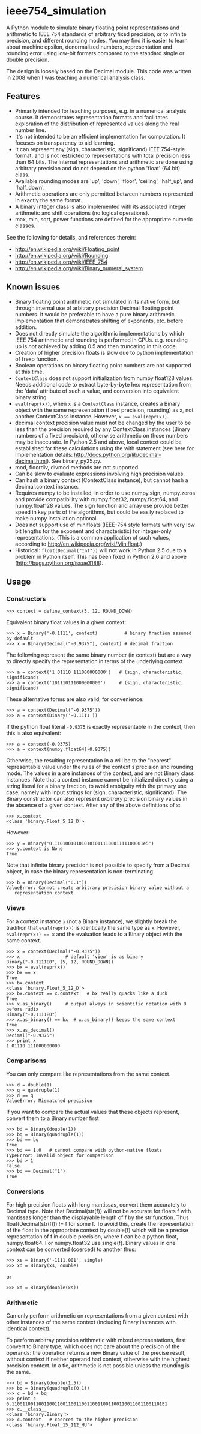 # ieee754_simulation

A Python module to simulate binary floating point representations and arithmetic to IEEE 754 standards of arbitrary fixed precision, or to infinite precision, and different rounding modes.
You may find it is easier to learn about machine epsilon, denormalized numbers, representation and rounding error using low-bit formats compared to the standard single or double precision.

The design is loosely based on the Decimal module. This code was written in 2008 when I was teaching a numerical analysis class.

## Features
 * Primarily intended for teaching purposes, e.g. in a numerical analysis course. It demonstrates representation formats and facilitates exploration of the distribution of represented values along the real number line.
 * It's not intended to be an efficient implementation for computation. It focuses on transparency to aid learning.
 * It can represent any (sign, characteristic, significand) IEEE 754-style format, and is not restricted to representations with total precision less than 64 bits. The internal representations and arithmetic are done using arbitrary precision and do not depend on the python 'float' (64 bit) class.
 * Available rounding modes are 'up', 'down', 'floor', 'ceiling', 'half_up', and 'half_down'.
 * Arithmetic operations are only permitted between numbers represented in exactly the same format.
 * A binary integer class is also implemented with its associated integer arithmetic and shift operations (no logical operations).
 * max, min, sqrt, power functions are defined for the appropriate numeric classes.

See the following for details, and references therein:
 - http://en.wikipedia.org/wiki/Floating_point
 - http://en.wikipedia.org/wiki/Rounding
 - http://en.wikipedia.org/wiki/IEEE_754
 - http://en.wikipedia.org/wiki/Binary_numeral_system

## Known issues

 * Binary floating point arithmetic not simulated in its native form, but through
  internal use of arbitrary precision Decimal floating point numbers. It would
  be preferable to have a pure binary arithmetic implementation that
  demonstrates shifting of exponents, etc. before addition.
 * Does not directly simulate the algorithmic implementations by which
  IEEE 754 arithmetic and rounding is performed in CPUs. e.g. rounding up
  is *not* achieved by adding 0.5 and then truncating in this code.
 * Creation of higher precision floats is slow due to python implementation of
  frexp function.
 * Boolean operations on binary floating point numbers are not supported at this
  time.
 * `ContextClass` does not support initialization from numpy float128 values. Needs
  additional code to extract byte-by-byte hex representation from the 'data'
  attribute of such a value, and conversion into equivalent binary string.
 * `eval(repr(x))`, when `x` is a `ContextClass` instance, creates a Binary object with
  the same representation (fixed precision, rounding) as x, not another
  ContextClass instance. However, `x == eval(repr(x))`.
* decimal context precision value must not be changed by the user to be less
  than the precision required by any ContextClass instances (Binary numbers of a
  fixed precision), otherwise arithmetic on those numbers may be inaccurate.
  In Python 2.5 and above, local context could be established for these
  calculations using the with statement (see here for implementation details:
  http://docs.python.org/lib/decimal-decimal.html). See binary_py25.py.
* mod, floordiv, divmod methods are not supported.
* Can be slow to evaluate expressions involving high precision values.
* Can hash a binary context (ContextClass instance), but cannot hash
  a decimal.context instance.
* Requires numpy to be installed, in order to use numpy.sign, numpy.zeros
  and provide compatibility with numpy.float32, numpy.float64, and
  numpy.float128 values. The sign function and array use provide better speed
  in key parts of the algorithms, but could be easily replaced to make
  numpy installation optional.
* Does not support use of minifloats (IEEE-754 style formats with very low
  bit lengths for the exponent and characteristic) for integer-only
  representations. (This is a common application of such values, according to
  http://en.wikipedia.org/wiki/Minifloat.)
* Historical: `float(Decimal("Inf"))` will not work in Python 2.5 due to a
  problem in Python itself. This has been fixed in Python 2.6 and above
  (http://bugs.python.org/issue3188).

## Usage

### Constructors

```
>>> context = define_context(5, 12, ROUND_DOWN)
```

Equivalent binary float values in a given context:

```
>>> x = Binary('-0.1111', context)          # binary fraction assumed by default
>>> x = Binary(Decimal("-0.9375"), context) # decimal fraction
```

The following represent the same binary number (in context) but are a way
to directly specify the representation in terms of the underlying context

```
>>> a = context('1 01110 111000000000')   # (sign, characteristic, significand)
>>> a = context('101110111000000000')     # (sign, characteristic, significand)
```

These alternative forms are also valid, for convenience:

```
>>> a = context(Decimal("-0.9375"))
>>> a = context(Binary('-0.1111'))
```

If the python float literal `-0.9375` is exactly representable in the context,
then this is also equivalent:

```
>>> a = context(-0.9375)
>>> a = context(numpy.float64(-0.9375))
```

Otherwise, the resulting representation in a will be to the "nearest"
representable value under the rules of the context's precision and rounding
mode.
The values in a are instances of the context, and are not Binary class
instances.
Note that a context instance cannot be initialized directly using a string
literal for a binary fraction, to avoid ambiguity with the primary use
case, namely with input strings for (sign, characteristic, significand).
The Binary constructor can also represent _arbitrary_ precision binary values in
the absence of a given context. After any of the above definitions of `x`:

```
>>> x.context
<class 'binary.Float_5_12_D'>
```

However:

```
>>> y = Binary('0.110100101010101011110001111100001e5')
>>> y.context is None
True
```

Note that infinite binary precision is not possible to specify from a
Decimal object, in case the binary representation is non-terminating.

```
>>> b = Binary(Decimal("0.1"))
ValueError: Cannot create arbitrary precision binary value without a
   representation context
```

### Views

For a context instance `x` (not a Binary instance), we slightly break the
tradition that `eval(repr(x))` is identically the same type as `x`. However,
`eval(repr(x)) == x` and the evaluation leads to a Binary object with the same
context.

```
>>> x = context(Decimal("-0.9375"))
>>> x                 # default 'view' is as binary
Binary("-0.1111E0", (5, 12, ROUND_DOWN))
>>> bx = eval(repr(x))
>>> bx == x
True
>>> bx.context
<class 'binary.Float_5_12_D'>
>>> bx.context == x.context   # bx really quacks like a duck
True
>>> x.as_binary()     # output always in scientific notation with 0 before radix
Binary("-0.1111E0")
>>> x.as_binary() == bx  # x.as_binary() keeps the same context
True
>>> x.as_decimal()
Decimal("-0.9375")
>>> print x
1 01110 111000000000
```

### Comparisons

You can only compare like representations from the same context.

```
>>> d = double(1)
>>> q = quadruple(1)
>>> d == q
ValueError: Mismatched precision
```

If you want to compare the actual values that these objects represent, convert
them to a Binary number first

```
>>> bd = Binary(double(1))
>>> bq = Binary(quadruple(1))
>>> bd == bq
True
>>> bd == 1.0   # cannot compare with python-native floats
TypeError: Invalid object for comparison
>>> bd > 1
False
>>> bd == Decimal("1")
True
```

### Conversions

For high precision floats with long mantissas, convert them accurately to
Decimal type. Note that Decimal(str(f)) will not be accurate for floats f
with mantissas longer than the displayable length of f by the str function.
Thus float(Decimal(str(f))) != f for some f. To avoid this, create the
representation of the float in the appropriate context by
double(f)
which will be a precise representation of f in double precision, where f
can be a python float, numpy.float64. For numpy.float32 use single(f).
Binary values in one context can be converted (coerced) to another thus:

```
>>> xs = Binary('-1111.001', single)
>>> xd = Binary(xs, double)
```

or

```
>>> xd = Binary(double(xs))
```

### Arithmetic

Can only perform arithmetic on representations from a given context with
other instances of the same context (including Binary instances with
identical context).

To perform arbitray precision arithmetic with mixed representations,
first convert to Binary type, which does not care about the precision of
the operands: the operation returns a new Binary value of the precise
result, without context if neither operand had context, otherwise with
the highest precision context. In a tie, arithmetic is not possible unless
the rounding is the same.

```
>>> bd = Binary(double(1.5))
>>> bq = Binary(quadruple(0.1))
>>> c = bd + bq
>>> print c
0.11001100110011001100110011001100110011001100110011001101E1
>>> c.__class__
<class 'binary.Binary'>
>>> c.context   # coerced to the higher precision
<class 'binary.Float_15_112_HU'>
```